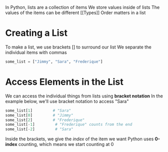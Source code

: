 In Python, lists are a collection of items
We store values inside of lists
The values of the items can be different [[Types]]
Order matters in a list

# Creating a List
To make a list, we use brackets \[\] to surround our list
We separate the individual items with commas 

```python 
some_list = ["Jimmy", "Sara", "Frederique"]
```

# Access Elements in the List
We can access the individual things from lists using **bracket notation**
In the example below, we'll use bracket notation to access "Sara"

```python
some_list[1]         # "Sara"
some_list[0]         # "Jimmy"
some_list[2]         # "Frederique"
some_list[-1]         # "Frederique" counts from the end
some_list[-2]         # "Sara"
```

Inside the brackets, we give the *index* of the item we want 
Python uses **0-index** counting, which means we start counting at 0

